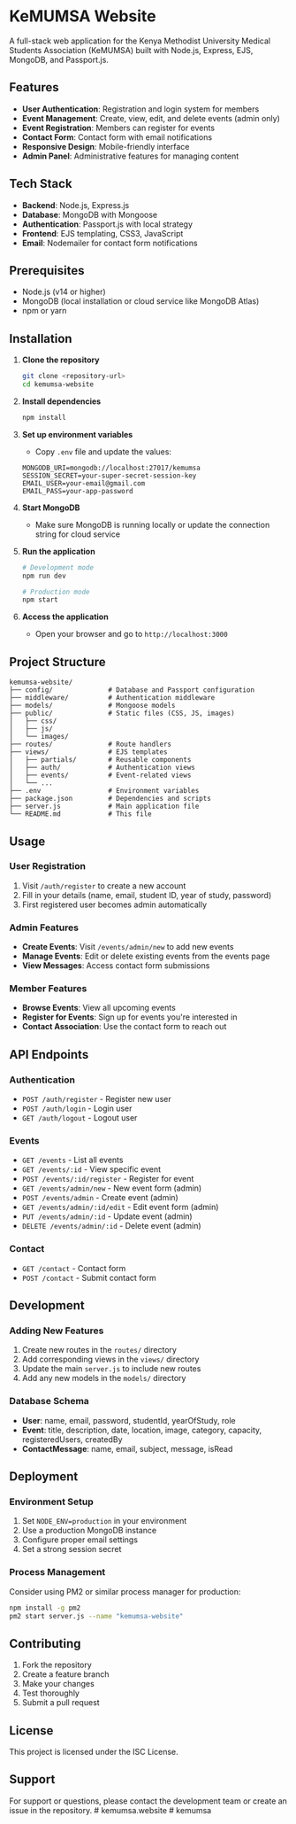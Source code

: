 # KeMUMSA Website

A full-stack web application for the Kenya Methodist University Medical Students Association (KeMUMSA) built with Node.js, Express, EJS, MongoDB, and Passport.js.

## Features

- **User Authentication**: Registration and login system for members
- **Event Management**: Create, view, edit, and delete events (admin only)
- **Event Registration**: Members can register for events
- **Contact Form**: Contact form with email notifications
- **Responsive Design**: Mobile-friendly interface
- **Admin Panel**: Administrative features for managing content

## Tech Stack

- **Backend**: Node.js, Express.js
- **Database**: MongoDB with Mongoose
- **Authentication**: Passport.js with local strategy
- **Frontend**: EJS templating, CSS3, JavaScript
- **Email**: Nodemailer for contact form notifications

## Prerequisites

- Node.js (v14 or higher)
- MongoDB (local installation or cloud service like MongoDB Atlas)
- npm or yarn

## Installation

1. **Clone the repository**
   ```bash
   git clone <repository-url>
   cd kemumsa-website
   ```

2. **Install dependencies**
   ```bash
   npm install
   ```

3. **Set up environment variables**
   - Copy `.env` file and update the values:
   ```env
   MONGODB_URI=mongodb://localhost:27017/kemumsa
   SESSION_SECRET=your-super-secret-session-key
   EMAIL_USER=your-email@gmail.com
   EMAIL_PASS=your-app-password
   ```

4. **Start MongoDB**
   - Make sure MongoDB is running locally or update the connection string for cloud service

5. **Run the application**
   ```bash
   # Development mode
   npm run dev

   # Production mode
   npm start
   ```

6. **Access the application**
   - Open your browser and go to `http://localhost:3000`

## Project Structure

```
kemumsa-website/
├── config/              # Database and Passport configuration
├── middleware/          # Authentication middleware
├── models/              # Mongoose models
├── public/              # Static files (CSS, JS, images)
│   ├── css/
│   ├── js/
│   └── images/
├── routes/              # Route handlers
├── views/               # EJS templates
│   ├── partials/        # Reusable components
│   ├── auth/            # Authentication views
│   ├── events/          # Event-related views
│   └── ...
├── .env                 # Environment variables
├── package.json         # Dependencies and scripts
├── server.js            # Main application file
└── README.md            # This file
```

## Usage

### User Registration
1. Visit `/auth/register` to create a new account
2. Fill in your details (name, email, student ID, year of study, password)
3. First registered user becomes admin automatically

### Admin Features
- **Create Events**: Visit `/events/admin/new` to add new events
- **Manage Events**: Edit or delete existing events from the events page
- **View Messages**: Access contact form submissions

### Member Features
- **Browse Events**: View all upcoming events
- **Register for Events**: Sign up for events you're interested in
- **Contact Association**: Use the contact form to reach out

## API Endpoints

### Authentication
- `POST /auth/register` - Register new user
- `POST /auth/login` - Login user
- `GET /auth/logout` - Logout user

### Events
- `GET /events` - List all events
- `GET /events/:id` - View specific event
- `POST /events/:id/register` - Register for event
- `GET /events/admin/new` - New event form (admin)
- `POST /events/admin` - Create event (admin)
- `GET /events/admin/:id/edit` - Edit event form (admin)
- `PUT /events/admin/:id` - Update event (admin)
- `DELETE /events/admin/:id` - Delete event (admin)

### Contact
- `GET /contact` - Contact form
- `POST /contact` - Submit contact form

## Development

### Adding New Features
1. Create new routes in the `routes/` directory
2. Add corresponding views in the `views/` directory
3. Update the main `server.js` to include new routes
4. Add any new models in the `models/` directory

### Database Schema
- **User**: name, email, password, studentId, yearOfStudy, role
- **Event**: title, description, date, location, image, category, capacity, registeredUsers, createdBy
- **ContactMessage**: name, email, subject, message, isRead

## Deployment

### Environment Setup
1. Set `NODE_ENV=production` in your environment
2. Use a production MongoDB instance
3. Configure proper email settings
4. Set a strong session secret

### Process Management
Consider using PM2 or similar process manager for production:
```bash
npm install -g pm2
pm2 start server.js --name "kemumsa-website"
```

## Contributing

1. Fork the repository
2. Create a feature branch
3. Make your changes
4. Test thoroughly
5. Submit a pull request

## License

This project is licensed under the ISC License.

## Support

For support or questions, please contact the development team or create an issue in the repository.
#   k e m u m s a . w e b s i t e  
 #   k e m u m s a  
 